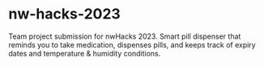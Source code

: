 # nw-hacks-2023
Team project submission for nwHacks 2023. Smart pill dispenser that reminds you to take medication, dispenses pills, and keeps track of expiry dates and temperature &amp; humidity conditions.
